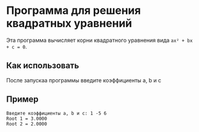 # Программа для решения квадратных уравнений

Эта программа вычисляет корни квадратного уравнения вида `ax² + bx + c = 0`.

## Как использовать
После запускаа программы введите коэффициенты a, b и c 

## Пример
```
Введите коэффициенты a, b и c: 1 -5 6
Root 1 = 3.0000
Root 2 = 2.0000
```
